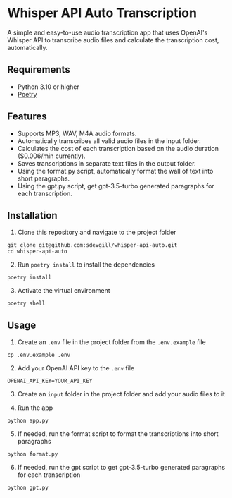 # Whisper API Auto Transcription

A simple and easy-to-use audio transcription app that uses OpenAI's Whisper API
to transcribe audio files and calculate the transcription cost, automatically.

## Requirements

- Python 3.10 or higher
- [Poetry](https://python-poetry.org/)

## Features

- Supports MP3, WAV, M4A audio formats.
- Automatically transcribes all valid audio files in the input folder.
- Calculates the cost of each transcription based on the audio duration ($0.006/min currently).
- Saves transcriptions in separate text files in the output folder.
- Using the format.py script, automatically format the wall of text into short paragraphs.
- Using the gpt.py script, get gpt-3.5-turbo generated paragraphs for each transcription.

## Installation

1. Clone this repository and navigate to the project folder

```
git clone git@github.com:sdevgill/whisper-api-auto.git
cd whisper-api-auto
```

2. Run `poetry install` to install the dependencies

```
poetry install
```

3. Activate the virtual environment

```
poetry shell
```

## Usage

1. Create an `.env` file in the project folder from the `.env.example` file

```
cp .env.example .env
```

2. Add your OpenAI API key to the `.env` file

```
OPENAI_API_KEY=YOUR_API_KEY
```

3. Create an `input` folder in the project folder and add your audio files to it

4. Run the app

```
python app.py
```

5. If needed, run the format script to format the transcriptions into short paragraphs

```
python format.py
```

6. If needed, run the gpt script to get gpt-3.5-turbo generated paragraphs for each transcription

```
python gpt.py
```
